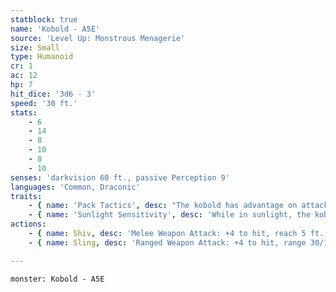```yaml
---
statblock: true
name: 'Kobold - A5E'
source: 'Level Up: Monstrous Menagerie'
size: Small
type: Humanoid
cr: 1
ac: 12
hp: 7
hit_dice: '3d6 - 3'
speed: '30 ft.'
stats:
    - 6
    - 14
    - 8
    - 10
    - 8
    - 10
senses: 'darkvision 60 ft., passive Perception 9'
languages: 'Common, Draconic'
traits:
    - { name: 'Pack Tactics', desc: "The kobold has advantage on attack rolls against a creature if at least one of the kobold's allies is within 5 feet of the creature and not incapacitated." }
    - { name: 'Sunlight Sensitivity', desc: 'While in sunlight, the kobold has disadvantage on attack rolls, as well as on Perception checks that rely on sight.' }
actions:
    - { name: Shiv, desc: 'Melee Weapon Attack: +4 to hit, reach 5 ft., one target. Hit: 3 (1d3 + 2) piercing damage.' }
    - { name: Sling, desc: 'Ranged Weapon Attack: +4 to hit, range 30/120 ft., one target. Hit: 4 (1d4 + 2) bludgeoning damage.' }

---
```

```statblock
monster: Kobold - A5E
```
